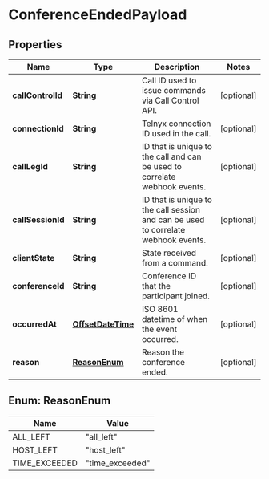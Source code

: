 

# ConferenceEndedPayload

## Properties

Name | Type | Description | Notes
------------ | ------------- | ------------- | -------------
**callControlId** | **String** | Call ID used to issue commands via Call Control API. |  [optional]
**connectionId** | **String** | Telnyx connection ID used in the call. |  [optional]
**callLegId** | **String** | ID that is unique to the call and can be used to correlate webhook events. |  [optional]
**callSessionId** | **String** | ID that is unique to the call session and can be used to correlate webhook events. |  [optional]
**clientState** | **String** | State received from a command. |  [optional]
**conferenceId** | **String** | Conference ID that the participant joined. |  [optional]
**occurredAt** | [**OffsetDateTime**](OffsetDateTime.md) | ISO 8601 datetime of when the event occurred. |  [optional]
**reason** | [**ReasonEnum**](#ReasonEnum) | Reason the conference ended. |  [optional]



## Enum: ReasonEnum

Name | Value
---- | -----
ALL_LEFT | &quot;all_left&quot;
HOST_LEFT | &quot;host_left&quot;
TIME_EXCEEDED | &quot;time_exceeded&quot;



